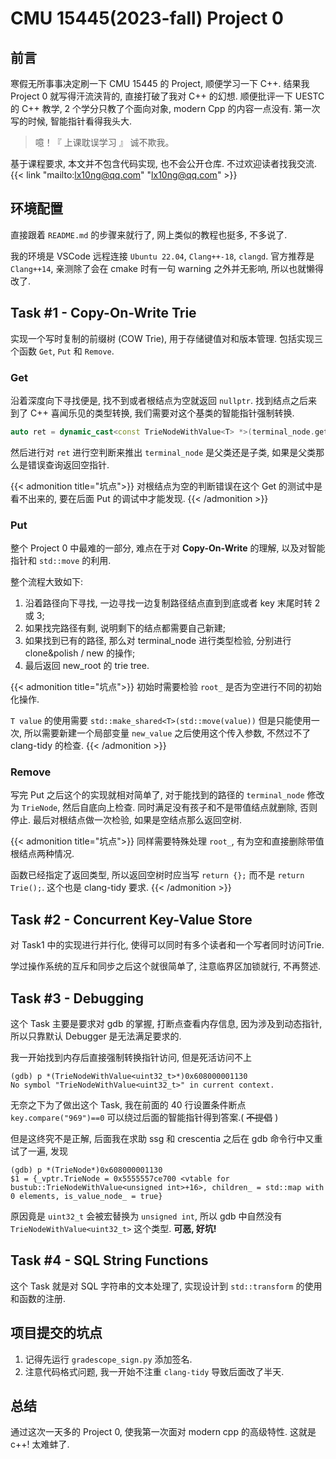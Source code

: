 # CMU 15445(2023-fall) Project 0


<!--more-->

## 前言

寒假无所事事决定刷一下 CMU 15445 的 Project, 顺便学习一下 C++. 结果我 Project 0 就写得汗流浃背的, 直接打破了我对 C++ 的幻想. 顺便批评一下 UESTC 的 C++ 教学, 2 个学分只教了个面向对象, modern Cpp 的内容一点没有. 第一次写的时候, 智能指针看得我头大.

> 噫！『 上课耽误学习 』 诚不欺我。

基于课程要求, 本文并不包含代码实现, 也不会公开仓库. 不过欢迎读者找我交流.
{{< link "mailto:lx10ng@qq.com" "lx10ng@qq.com" >}}

## 环境配置

直接跟着 `README.md` 的步骤来就行了, 网上类似的教程也挺多, 不多说了.

我的环境是 VSCode 远程连接 `Ubuntu 22.04`, `Clang++-18`, `clangd`. 官方推荐是 `Clang++14`, 亲测除了会在 cmake 时有一句 warning 之外并无影响, 所以也就懒得改了.

## Task #1 - Copy-On-Write Trie

实现一个写时复制的前缀树 (COW Trie), 用于存储键值对和版本管理. 包括实现三个函数 `Get`, `Put` 和 `Remove`.

### Get

沿着深度向下寻找便是, 找不到或者根结点为空就返回 `nullptr`. 找到结点之后来到了 C++ 喜闻乐见的类型转换, 我们需要对这个基类的智能指针强制转换.
```cpp
auto ret = dynamic_cast<const TrieNodeWithValue<T> *>(terminal_node.get());
```
然后进行对 `ret` 进行空判断来推出 `terminal_node` 是父类还是子类, 如果是父类那么是错误查询返回空指针.

{{< admonition title="坑点">}}
对根结点为空的判断错误在这个 Get 的测试中是看不出来的, 要在后面 Put 的调试中才能发现.
{{< /admonition >}}

### Put

整个 Project 0 中最难的一部分, 难点在于对 **Copy-On-Write** 的理解, 以及对智能指针和 `std::move` 的利用.

整个流程大致如下:
1. 沿着路径向下寻找, 一边寻找一边复制路径结点直到到底或者 key 末尾时转 2 或 3;
2. 如果找完路径有剩, 说明剩下的结点都需要自己新建;
3. 如果找到已有的路径, 那么对 terminal_node 进行类型检验, 分别进行 clone&polish / new 的操作;
4. 最后返回 new_root 的 trie tree.

{{< admonition title="坑点">}}
初始时需要检验 `root_` 是否为空进行不同的初始化操作.

`T value` 的使用需要 `std::make_shared<T>(std::move(value))` 但是只能使用一次, 所以需要新建一个局部变量 `new_value` 之后使用这个传入参数, 不然过不了 clang-tidy 的检查.
{{< /admonition >}}
### Remove

写完 Put 之后这个的实现就相对简单了, 对于能找到的路径的 `terminal_node` 修改为 `TrieNode`, 然后自底向上检查. 同时满足没有孩子和不是带值结点就删除, 否则停止. 最后对根结点做一次检验, 如果是空结点那么返回空树.

{{< admonition title="坑点">}}
同样需要特殊处理 `root_`, 有为空和直接删除带值根结点两种情况.

函数已经指定了返回类型, 所以返回空树时应当写 `return {};` 而不是 `return Trie();`. 这个也是 clang-tidy 要求.
{{< /admonition >}}

## Task #2 - Concurrent Key-Value Store

对 Task1 中的实现进行并行化, 使得可以同时有多个读者和一个写者同时访问Trie.

学过操作系统的互斥和同步之后这个就很简单了, 注意临界区加锁就行, 不再赘述.

## Task #3 - Debugging

这个 Task 主要是要求对 gdb 的掌握, 打断点查看内存信息, 因为涉及到动态指针, 所以只靠默认 Debugger 是无法满足要求的.

我一开始找到内存后直接强制转换指针访问, 但是死活访问不上
```shell
(gdb) p *(TrieNodeWithValue<uint32_t>*)0x608000001130
No symbol "TrieNodeWithValue<uint32_t>" in current context.
```
无奈之下为了做出这个 Task, 我在前面的 40 行设置条件断点 `key.compare("969")==0` 可以绕过后面的智能指针得到答案.( ~~不提倡~~ )

但是这终究不是正解, 后面我在求助 ssg 和 crescentia 之后在 gdb 命令行中又重试了一遍, 发现
```shell
(gdb) p *(TrieNode*)0x608000001130
$1 = {_vptr.TrieNode = 0x5555557ce700 <vtable for bustub::TrieNodeWithValue<unsigned int>+16>, children_ = std::map with 0 elements, is_value_node_ = true}
```
原因竟是 `uint32_t` 会被宏替换为 `unsigned int`, 所以 gdb 中自然没有 `TrieNodeWithValue<uint32_t>` 这个类型. **可恶, 好坑!**

## Task #4 - SQL String Functions

这个 Task 就是对 SQL 字符串的文本处理了, 实现设计到 `std::transform` 的使用和函数的注册.

## 项目提交的坑点

1. 记得先运行 `gradescope_sign.py` 添加签名.
2. 注意代码格式问题, 我一开始不注重 `clang-tidy` 导致后面改了半天.

## 总结

通过这次一天多的 Project 0, 使我第一次面对 modern cpp 的高级特性. 这就是 c++! 太难蚌了.
